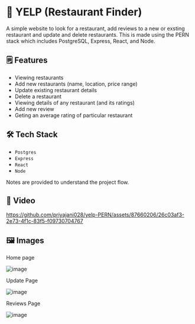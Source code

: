 # 🏨 YELP (Restaurant Finder)

A simple website to look for a restaurant, add reviews to a new or exsting restaurant and update and delete restaurants.
This is made using the PERN stack which includes PostgreSQL, Express, React, and Node.

## 🗒️ Features
 * Viewing restaurants
 * Add new restaurants (name, location, price range)
 * Update existing restaurant details
 * Delete a restaurant
 * Viewing details of any restaurant (and its ratings)
 * Add new review
 * Geting an average rating of particular restaurant

## 🛠️ Tech Stack
* `Postgres`
* `Express`
* `React`
* `Node`

Notes are provided to understand the project flow.

## 🎥 Video



https://github.com/priyajani028/yelp-PERN/assets/87660206/26c03af3-2e73-4f1c-83f5-f09730704767



## 🖼️ Images

Home page 

![image](https://github.com/priyajani028/yelp-PERN/assets/87660206/c05b981e-d74b-405d-8f78-fde21e60292b)

Update Page

![image](https://github.com/priyajani028/yelp-PERN/assets/87660206/b1c1a855-e693-4c65-899f-0180d0156132)

Reviews Page

![image](https://github.com/priyajani028/yelp-PERN/assets/87660206/96d1ef45-d57f-4ade-bd15-01309fd9522e)


